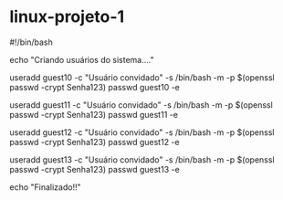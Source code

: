 # linux-projeto-1
#!/bin/bash


echo "Criando usuários do sistema...."

useradd guest10 -c "Usuário convidado" -s /bin/bash -m -p $(openssl passwd -crypt Senha123)
passwd guest10 -e

useradd guest11 -c "Usuário convidado" -s /bin/bash -m -p $(openssl passwd -crypt Senha123)
passwd guest11 -e

useradd guest12 -c "Usuário convidado" -s /bin/bash -m -p $(openssl passwd -crypt Senha123)
passwd guest12 -e

useradd guest13 -c "Usuário convidado" -s /bin/bash -m -p $(openssl passwd -crypt Senha123)
passwd guest13 -e

echo "Finalizado!!"
